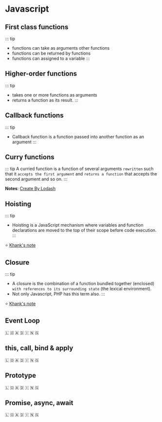 # Javascript 

## First class functions
::: tip
- functions can take as arguments other functions 
- functions can be returned by functions
- functions can assigned to a variable
:::

## Higher-order functions 
::: tip
- takes one or more functions as arguments
- returns a function as its result. 
:::

## Callback functions 
::: tip
-  Callback function is a function passed into another function as an argument
:::

## Curry functions
::: tip
A curried function is a function of several arguments `rewritten` such that it `accepts the first argument` and `returns a function` that accepts the second argument and so on. 
:::

**Notes**: [Create By Lodash](https://lodash.com/docs/4.17.15#curry)

## Hoisting
::: tip
- Hoisting is a JavaScript mechanism where variables and function declarations are moved to the top of their scope before code execution.
:::

⭐️ [Khank's note](/javascript/hoist.md)

## Closure
::: tip
- A closure is the combination of a function bundled together (enclosed) `with references to its surrounding state` (the lexical environment). 
- Not only Javascript, PHP has this term also.
:::

⭐️ [Khank's note](/javascript/closure.md)


## Event Loop
 🇱 🇴 🇦 🇩 🇮 🇳 🇬  


## this, call, bind & apply
 🇱 🇴 🇦 🇩 🇮 🇳 🇬  


## Prototype
 🇱 🇴 🇦 🇩 🇮 🇳 🇬  


## Promise, async, await
 🇱 🇴 🇦 🇩 🇮 🇳 🇬  

